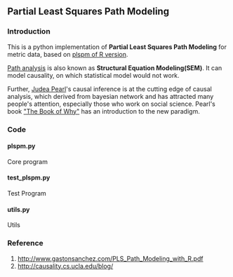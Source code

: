 ## Partial Least Squares Path Modeling

### Introduction

This is a python implementation of **Partial Least Squares Path Modeling** for metric data, 
based on [plspm of R version][R-plspm].

[Path analysis][PathAnalysis] is also known as **Structural Equation Modeling(SEM)**. 
It can model causality, on which statistical model would not work.

Further, [Judea Pearl][JudeaPearl]'s causal inference is at the cutting edge of causal analysis, 
which derived from bayesian network and has attracted many people's attention, especially those who work on social science.
Pearl's book ["The Book of Why"][WHY] has an introduction to the new paradigm.

[R-plspm]: https://github.com/gastonstat/plspm
[PathAnalysis]: https://en.wikipedia.org/wiki/Path_analysis_(statistics)
[JudeaPearl]: http://bayes.cs.ucla.edu/home.htm
[WHY]: http://bayes.cs.ucla.edu/WHY/

### Code

#### plspm.py
Core program

#### test_plspm.py
Test Program

#### utils.py
Utils

### Reference

1. http://www.gastonsanchez.com/PLS_Path_Modeling_with_R.pdf
1. http://causality.cs.ucla.edu/blog/
